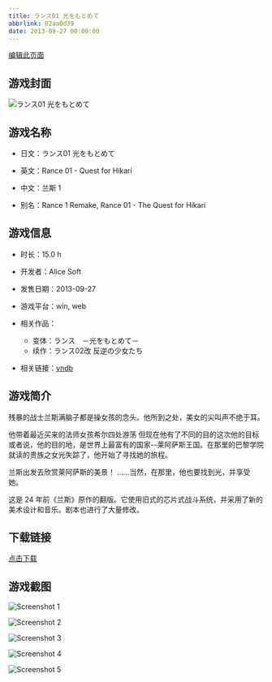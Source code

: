 ```yaml
---
title: ランス01 光をもとめて
abbrlink: 82aa0d39
date: 2013-09-27 00:00:00
---
```

[编辑此页面](https://github.com/ACG-3/ADV3-source/blob/main/source/_posts/games/%E3%83%A9%E3%83%B3%E3%82%B901%20%E5%85%89%E3%82%92%E3%82%82%E3%81%A8%E3%82%81%E3%81%A6.md)

## 游戏封面

![ランス01 光をもとめて](https%3A//pan.timero.xyz/onedrive/img_lib_001/%E3%83%A9%E3%83%B3%E3%82%B901%20%E5%85%89%E3%82%92%E3%82%82%E3%81%A8%E3%82%81%E3%81%A6_cover.avif)


## 游戏名称

- 日文：ランス01 光をもとめて
- 英文：Rance 01 - Quest for Hikari
- 中文：兰斯 1

- 别名：Rance 1 Remake, Rance 01 - The Quest for Hikari


## 游戏信息

- 时长：15.0 h
- 开发者：Alice Soft
- 发售日期：2013-09-27
- 游戏平台：win, web
- 相关作品：
   - 变体：ランス　－光をもとめて－
   - 续作：ランス02改 反逆の少女たち

- 相关链接：[vndb](https://vndb.org/v14022)


## 游戏简介

残暴的战士兰斯满脑子都是操女孩的念头。他所到之处，美女的尖叫声不绝于耳。

他带着最近买来的法师女孩希尔四处游荡 但现在他有了不同的目的这次他的目标或者说，他的目的地，是世界上最富有的国家--莱阿萨斯王国。在那里的巴黎学院就读的贵族之女光失踪了，他开始了寻找她的旅程。

兰斯出发去欣赏莱阿萨斯的美景！
......当然，在那里，他也要找到光，并享受她。



这是 24 年前《兰斯》原作的翻版。它使用旧式的芯片式战斗系统，并采用了新的美术设计和音乐。剧本也进行了大量修改。


## 下载链接

[点击下载](https://pan.timero.xyz/onedrive/adv_lib_001/%E3%83%A9%E3%83%B3%E3%82%B901%20%E5%85%89%E3%82%92%E3%82%82%E3%81%A8%E3%82%81%E3%81%A6)


## 游戏截图


![Screenshot 1](https%3A//pan.timero.xyz/onedrive/img_lib_001/%E3%83%A9%E3%83%B3%E3%82%B901%20%E5%85%89%E3%82%92%E3%82%82%E3%81%A8%E3%82%81%E3%81%A6_Screenshot_1.avif)

![Screenshot 2](https%3A//pan.timero.xyz/onedrive/img_lib_001/%E3%83%A9%E3%83%B3%E3%82%B901%20%E5%85%89%E3%82%92%E3%82%82%E3%81%A8%E3%82%81%E3%81%A6_Screenshot_2.avif)

![Screenshot 3](https%3A//pan.timero.xyz/onedrive/img_lib_001/%E3%83%A9%E3%83%B3%E3%82%B901%20%E5%85%89%E3%82%92%E3%82%82%E3%81%A8%E3%82%81%E3%81%A6_Screenshot_3.avif)

![Screenshot 4](https%3A//pan.timero.xyz/onedrive/img_lib_001/%E3%83%A9%E3%83%B3%E3%82%B901%20%E5%85%89%E3%82%92%E3%82%82%E3%81%A8%E3%82%81%E3%81%A6_Screenshot_4.avif)

![Screenshot 5](https%3A//pan.timero.xyz/onedrive/img_lib_001/%E3%83%A9%E3%83%B3%E3%82%B901%20%E5%85%89%E3%82%92%E3%82%82%E3%81%A8%E3%82%81%E3%81%A6_Screenshot_5.avif)

